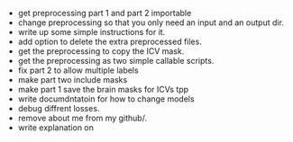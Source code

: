 
- get preprocessing part 1 and part 2 importable
- change preprocessing so that you only need an input and an output dir.
- write up some simple instructions for it.
- add option to delete the extra preprocessed files.
- get the preprocessing to copy the ICV mask.
- get the preprocessing as two simple callable scripts.
- fix part 2 to allow multiple labels
- make part two include masks
- make part 1 save the brain masks for ICVs tpp
- write documdntatoin for how to change models
- debug diffrent losses.
- remove about me from my github/.
- write explanation on 